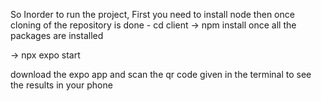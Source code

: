 So Inorder to run the project, First you need to install node
then once cloning of the repository is done - cd client
-> npm install
 once all the packages are installed 

-> npx expo start

download the expo app and scan the qr code given in the terminal to see the results in your phone

